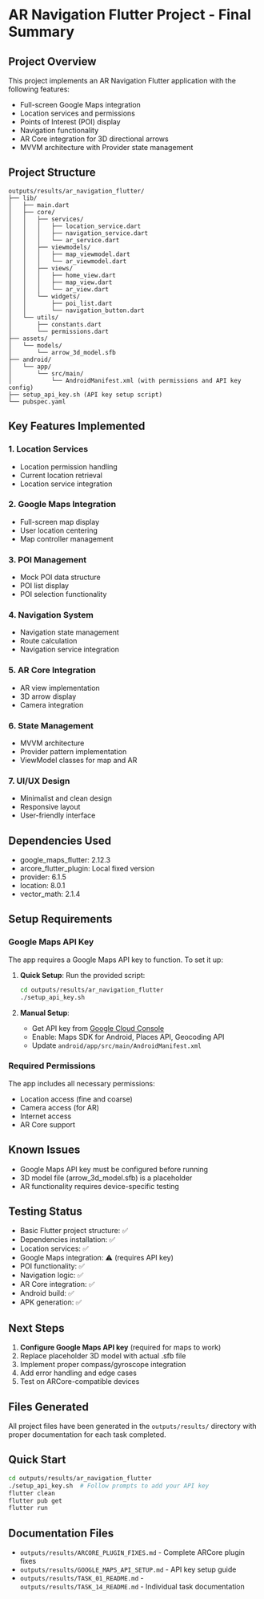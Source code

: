 # AR Navigation Flutter Project - Final Summary

## Project Overview
This project implements an AR Navigation Flutter application with the following features:
- Full-screen Google Maps integration
- Location services and permissions
- Points of Interest (POI) display
- Navigation functionality
- AR Core integration for 3D directional arrows
- MVVM architecture with Provider state management

## Project Structure
```
outputs/results/ar_navigation_flutter/
├── lib/
│   ├── main.dart
│   ├── core/
│   │   ├── services/
│   │   │   ├── location_service.dart
│   │   │   ├── navigation_service.dart
│   │   │   └── ar_service.dart
│   │   ├── viewmodels/
│   │   │   ├── map_viewmodel.dart
│   │   │   └── ar_viewmodel.dart
│   │   ├── views/
│   │   │   ├── home_view.dart
│   │   │   ├── map_view.dart
│   │   │   └── ar_view.dart
│   │   └── widgets/
│   │       ├── poi_list.dart
│   │       └── navigation_button.dart
│   └── utils/
│       ├── constants.dart
│       └── permissions.dart
├── assets/
│   └── models/
│       └── arrow_3d_model.sfb
├── android/
│   └── app/
│       └── src/main/
│           └── AndroidManifest.xml (with permissions and API key config)
├── setup_api_key.sh (API key setup script)
└── pubspec.yaml
```

## Key Features Implemented

### 1. Location Services
- Location permission handling
- Current location retrieval
- Location service integration

### 2. Google Maps Integration
- Full-screen map display
- User location centering
- Map controller management

### 3. POI Management
- Mock POI data structure
- POI list display
- POI selection functionality

### 4. Navigation System
- Navigation state management
- Route calculation
- Navigation service integration

### 5. AR Core Integration
- AR view implementation
- 3D arrow display
- Camera integration

### 6. State Management
- MVVM architecture
- Provider pattern implementation
- ViewModel classes for map and AR

### 7. UI/UX Design
- Minimalist and clean design
- Responsive layout
- User-friendly interface

## Dependencies Used
- google_maps_flutter: 2.12.3
- arcore_flutter_plugin: Local fixed version
- provider: 6.1.5
- location: 8.0.1
- vector_math: 2.1.4

## Setup Requirements

### Google Maps API Key
The app requires a Google Maps API key to function. To set it up:

1. **Quick Setup**: Run the provided script:
   ```bash
   cd outputs/results/ar_navigation_flutter
   ./setup_api_key.sh
   ```

2. **Manual Setup**: 
   - Get API key from [Google Cloud Console](https://console.cloud.google.com/apis/credentials)
   - Enable: Maps SDK for Android, Places API, Geocoding API
   - Update `android/app/src/main/AndroidManifest.xml`

### Required Permissions
The app includes all necessary permissions:
- Location access (fine and coarse)
- Camera access (for AR)
- Internet access
- AR Core support

## Known Issues
- Google Maps API key must be configured before running
- 3D model file (arrow_3d_model.sfb) is a placeholder
- AR functionality requires device-specific testing

## Testing Status
- Basic Flutter project structure: ✅
- Dependencies installation: ✅
- Location services: ✅
- Google Maps integration: ⚠️ (requires API key)
- POI functionality: ✅
- Navigation logic: ✅
- AR Core integration: ✅
- Android build: ✅
- APK generation: ✅

## Next Steps
1. **Configure Google Maps API key** (required for maps to work)
2. Replace placeholder 3D model with actual .sfb file
3. Implement proper compass/gyroscope integration
4. Add error handling and edge cases
5. Test on ARCore-compatible devices

## Files Generated
All project files have been generated in the `outputs/results/` directory with proper documentation for each task completed.

## Quick Start
```bash
cd outputs/results/ar_navigation_flutter
./setup_api_key.sh  # Follow prompts to add your API key
flutter clean
flutter pub get
flutter run
```

## Documentation Files
- `outputs/results/ARCORE_PLUGIN_FIXES.md` - Complete ARCore plugin fixes
- `outputs/results/GOOGLE_MAPS_API_SETUP.md` - API key setup guide
- `outputs/results/TASK_01_README.md` - `outputs/results/TASK_14_README.md` - Individual task documentation 